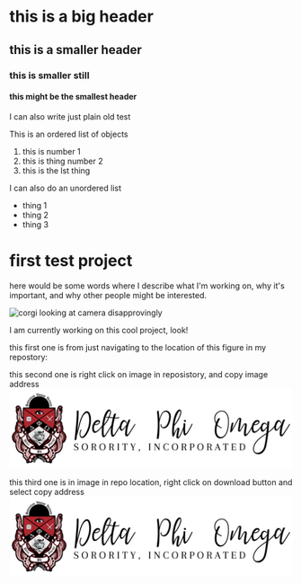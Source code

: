 # this is a big header
## this is a smaller header
### this is smaller still
#### this might be the smallest header 

I can also write just plain old test

This is an ordered list of objects
1. this is number 1 
2. this is thing number 2 
3. this is the lst thing

I can also do an unordered list
* thing 1 
* thing 2 
* thing 3

# first test project

here would be some words where I describe what I'm working on, why it's important, and why other people might be interested.

![corgi looking at camera disapprovingly](https://static.inspiremore.com/wp-content/uploads/2022/03/16092330/Disapproving-corgis-1.jpg)

I am currently working on this cool project, look!

this first one is from just navigating to the location of this figure in my repostory:
![]()

this second one is right click on image in reposistory, and copy image address
![](https://github.com/srinthyay/srinthyay1.github.io/blob/main/dpo_banner_picture.png?raw=true)

this third one is in image in repo location, right click on download button and select copy address
![](https://github.com/srinthyay/srinthyay1.github.io/raw/main/dpo_banner_picture.png)
